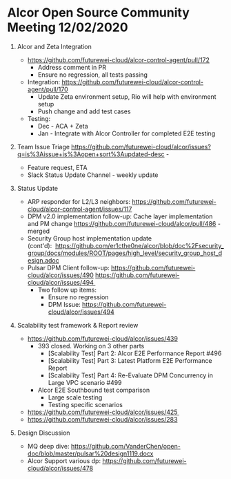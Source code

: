 # Alcor Open Source Community Meeting 12/02/2020

1. Alcor and Zeta Integration
    * https://github.com/futurewei-cloud/alcor-control-agent/pull/172 
        * Address comment in PR
        * Ensure no regression, all tests passing 
    * Integration: https://github.com/futurewei-cloud/alcor-control-agent/pull/170  
        * Update Zeta environment setup, Rio will help with environment setup
        * Push change and add test cases
    * Testing: 
        * Dec - ACA + Zeta
        * Jan - Integrate with Alcor Controller for completed E2E testing

2. Team Issue Triage https://github.com/futurewei-cloud/alcor/issues?q=is%3Aissue+is%3Aopen+sort%3Aupdated-desc - 
    * Feature request, ETA
    * Slack Status Update Channel - weekly update

3. Status Update
    * ARP responder for L2/L3 neighbors: https://github.com/futurewei-cloud/alcor-control-agent/issues/117
    * DPM v2.0 implementation follow-up: Cache layer implementation and PM change https://github.com/futurewei-cloud/alcor/pull/486 - merged
    * Security Group host implementation update (cont'd):  https://github.com/er1cthe0ne/alcor/blob/doc%2Fsecurity_group/docs/modules/ROOT/pages/high_level/security_group_host_design.adoc
    * Pulsar DPM Client follow-up: https://github.com/futurewei-cloud/alcor/issues/490  https://github.com/futurewei-cloud/alcor/issues/494 
        * Two follow up items: 
            * Ensure no regression
            * DPM Issue: https://github.com/futurewei-cloud/alcor/issues/494 

4. Scalability test framework & Report review
    * https://github.com/futurewei-cloud/alcor/issues/439
        * 393 closed. Working on 3 other parts
            * [Scalability Test] Part 2: Alcor E2E Performance Report #496
            * [Scalability Test] Part 3: Latest Platform E2E Performance Report
            * [Scalability Test] Part 4: Re-Evaluate DPM Concurrency in Large VPC scenario #499
        * Alcor E2E Southbound test comparison 
            * Large scale testing
            * Testing specific scenarios
    * https://github.com/futurewei-cloud/alcor/issues/425 
    * https://github.com/futurewei-cloud/alcor/issues/283

5.  Design Discussion
    * MQ deep dive: https://github.com/VanderChen/open-doc/blob/master/pulsar%20design1119.docx
    * Alcor Support various dp: https://github.com/futurewei-cloud/alcor/issues/478